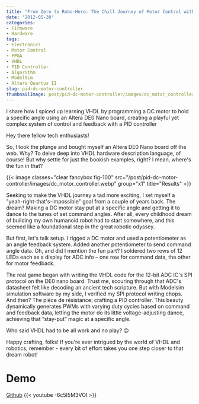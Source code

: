 ```yaml
---
title: "From Zero to Robo-Hero: The Chill Journey of Motor Control with VHDL 🤖"
date: "2012-05-30"
categories:
- Firmware
- Hardware
tags:
- Electronics
- Motor Control
- FPGA
- VHDL
- PID Controller
- Algorithm
- ModelSim
- Altera Quartus II
slug: pid-dc-motor-controller
thumbnailImage: post/pid-dc-motor-controller/images/dc_motor_controller.webp
---
```


<!-- for peek -->
I share how I spiced up learning VHDL by programming a DC motor to hold a specific angle using an 
Altera DE0 Nano board, creating a playful yet complex system of control and feedback with a PID controller​

<!--more-->
Hey there fellow tech enthusiasts!

So, I took the plunge and bought myself an Altera DE0 Nano board off the web. Why? To delve deep into VHDL hardware description language, of course! But why settle for just the bookish examples, right? I mean, where's the fun in that?

{{< image classes="clear fancybox fig-100" src="/post/pid-dc-motor-controller/images/dc_motor_controller.webp" group="x1" title="Results" >}}

Seeking to make the VHDL journey a tad more exciting, I set myself a "yeah-right-that's-impossible" goal from a couple of years back. The dream? Making a DC motor stay put at a specific angle and getting it to dance to the tunes of set command angles. After all, every childhood dream of building my own humanoid robot had to start somewhere, and this seemed like a foundational step in the great robotic odyssey.

But first, let's talk setup. I rigged a DC motor and used a potentiometer as an angle feedback system. Added another potentiometer to send command angle data. Oh, and did I mention the fun part? I soldered two rows of 12 LEDs each as a display for ADC info – one row for command data, the other for motor feedback.

The real game began with writing the VHDL code for the 12-bit ADC IC's SPI protocol on the DE0 nano board. Trust me, scouring through that ADC's datasheet felt like decoding an ancient tech scripture. But with Modelsim simulation software by my side, I verified my SPI protocol writing chops. And then? The pièce de résistance: crafting a PID controller. This beauty dynamically generates PWMs with varying duty cycles based on command and feedback data, letting the motor do its little voltage-adjusting dance, achieving that “stay-put” magic at a specific angle.

Who said VHDL had to be all work and no play? 😉


Happy crafting, folks! If you're ever intrigued by the world of VHDL and robotics, remember - every bit of effort takes you one step closer to that dream robot!


# Demo
[Github](https://github.com/armcortex/practice-archive/tree/main/pid_dc_motor_control)
{{< youtube -6c5I5M3VOI >}}

